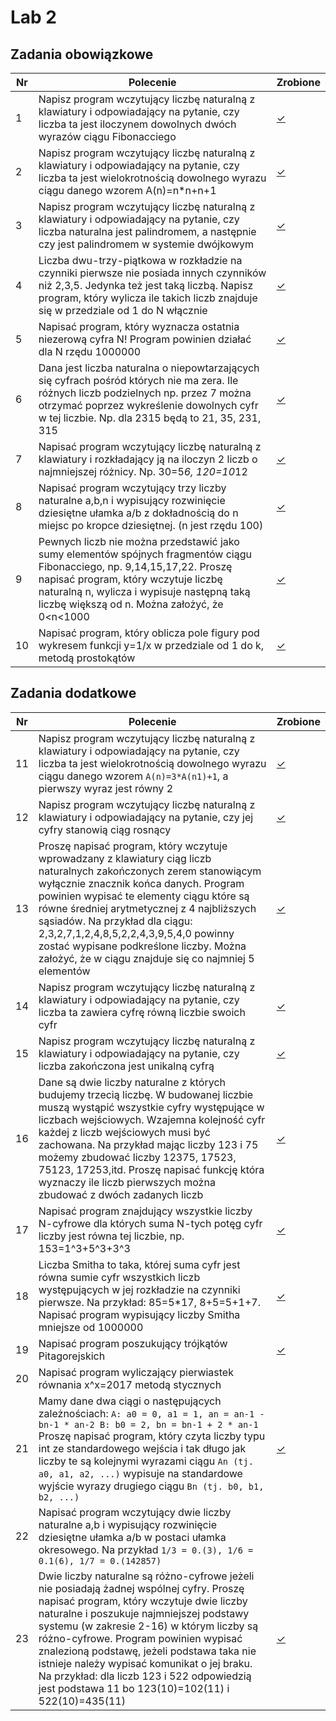# Lab 2

## Zadania obowiązkowe

| Nr| Polecenie |Zrobione |
|--|--|--|
|1 |  Napisz program wczytujący liczbę naturalną z klawiatury i odpowiadający na pytanie, czy liczba ta jest iloczynem dowolnych dwóch wyrazów ciągu Fibonacciego | [✓](../lab2/zad01.cpp "zad 1")|
|2 |  Napisz program wczytujący liczbę naturalną z klawiatury i odpowiadający na pytanie, czy liczba ta jest wielokrotnością dowolnego wyrazu ciągu danego wzorem A(n)=n*n+n+1| [✓](../lab2/zad02.cpp "zad 2")|
|3 |  Napisz program wczytujący liczbę naturalną z klawiatury i odpowiadający na pytanie, czy liczba naturalna jest palindromem, a następnie czy jest palindromem w systemie dwójkowym| [✓](../lab2/zad03.cpp "zad 3")|
|4 |  Liczba dwu-trzy-piątkowa w rozkładzie na czynniki pierwsze nie posiada innych czynników niż 2,3,5. Jedynka też jest taką liczbą. Napisz program, który wylicza ile takich liczb znajduje się w przedziale od 1 do N włącznie|[✓](../lab2/zad04.cpp "zad 4")|
|5 |  Napisać program, który wyznacza ostatnia niezerową cyfra N! Program powinien działać dla N rzędu 1000000| [✓](../lab2/zad05.cpp "zad 5")|
|6 |  Dana jest liczba naturalna o niepowtarzających się cyfrach pośród których nie ma zera. Ile różnych liczb podzielnych np. przez 7 można otrzymać poprzez wykreślenie dowolnych cyfr w tej liczbie. Np. dla 2315 będą to 21, 35, 231, 315|[✓](../lab2/zad06.cpp "zad 6")|
|7 |  Napisać program wczytujący liczbę naturalną z klawiatury i rozkładający ją na iloczyn 2 liczb o najmniejszej różnicy. Np. 30=5*6, 120=10*12| [✓](../lab2/zad07.cpp "zad 7")|
|8 |  Napisać program wczytujący trzy liczby naturalne a,b,n i wypisujący rozwinięcie dziesiętne ułamka a/b z dokładnością do n miejsc po kropce dziesiętnej. (n jest rzędu 100)|[✓](../lab2/zad08.cpp "zad 8")|
|9 |  Pewnych liczb nie można przedstawić jako sumy elementów spójnych fragmentów ciągu Fibonacciego, np. 9,14,15,17,22. Proszę napisać program, który wczytuje liczbę naturalną n, wylicza i wypisuje następną taką liczbę większą od n. Można założyć, że 0<n<1000|[✓](../lab2/zad09.cpp "zad 9")|
|10 |   Napisać program, który oblicza pole figury pod wykresem funkcji y=1/x w przedziale od 1 do k, metodą prostokątów|[✓](../lab2/zad10.cpp "zad 10")|
       
## Zadania dodatkowe
| Nr| Polecenie |Zrobione |
|--|--|--|
|11| Napisz program wczytujący liczbę naturalną z klawiatury i odpowiadający na pytanie, czy liczba ta jest wielokrotnością dowolnego wyrazu ciągu danego wzorem `A(n)=3*A(n1)+1`, a pierwszy wyraz jest równy 2|[✓](../lab2/zad11.cpp "zad 11")|
|12|  Napisz program wczytujący liczbę naturalną z klawiatury i odpowiadający na pytanie, czy jej cyfry stanowią ciąg rosnący|[✓](../lab2/zad12.cpp "zad 12")|
|13| Proszę napisać program, który wczytuje wprowadzany z klawiatury ciąg liczb naturalnych zakończonych zerem stanowiącym wyłącznie znacznik końca danych. Program powinien wypisać te elementy ciągu które są równe średniej arytmetycznej z 4 najbliższych sąsiadów. Na przykład dla ciągu: 2,3,2,7,1,2,4,8,5,2,2,4,3,9,5,4,0 powinny zostać wypisane podkreślone liczby. Można założyć, że w ciągu znajduje się co najmniej 5 elementów|[✓](../lab2/zad13.cpp "zad 13")|
|14| Napisz program wczytujący liczbę naturalną z klawiatury i odpowiadający na pytanie, czy liczba ta zawiera cyfrę równą liczbie swoich cyfr|[✓](../lab2/zad14.cpp "zad 14")|
|15| Napisz program wczytujący liczbę naturalną z klawiatury i odpowiadający na pytanie, czy liczba zakończona jest unikalną cyfrą|[✓](../lab2/zad15.cpp "zad 15")|
|16| Dane są dwie liczby naturalne z których budujemy trzecią liczbę. W budowanej liczbie muszą wystąpić wszystkie cyfry występujące w liczbach wejściowych. Wzajemna kolejność cyfr każdej z liczb wejściowych musi być zachowana. Na przykład mając liczby 123 i 75 możemy zbudować liczby 12375, 17523, 75123, 17253,itd. Proszę napisać funkcję która wyznaczy ile liczb pierwszych można zbudować z dwóch zadanych  liczb|[✓](../lab2/zad16.cpp "zad 16")|
|17|  Napisać program znajdujący wszystkie liczby N-cyfrowe dla których suma N-tych potęg cyfr liczby jest równa tej liczbie, np. 153=1^3+5^3+3^3|[✓](../lab2/zad17.cpp "zad 17")|
|18| Liczba Smitha to taka, której suma cyfr jest równa sumie cyfr wszystkich liczb występujących w jej rozkładzie na czynniki pierwsze. Na przykład: 85=5*17, 8+5=5+1+7. Napisać program wypisujący liczby Smitha mniejsze od 1000000|[✓](../lab2/zad18.cpp "zad 18")|
|19| Napisać program poszukujący trójkątów Pitagorejskich|[✓](../lab2/zad19.cpp "zad 19")|
|20|  Napisać program wyliczający pierwiastek równania x^x=2017 metodą stycznych| |
|21| Mamy dane dwa ciągi o następujących zależnościach: `A: a0 = 0, a1 = 1, an = an-1 - bn-1 * an-2 B: b0 = 2, bn = bn-1 + 2 * an-1` Proszę napisać program, który czyta liczby typu int ze standardowego wejścia i tak długo jak liczby te są kolejnymi wyrazami ciągu `An (tj. a0, a1, a2, ...)` wypisuje na standardowe wyjście wyrazy drugiego ciągu `Bn (tj. b0, b1, b2, ...)`|[✓](../lab2/zad21.cpp "zad 21")|
|22| Napisać program wczytujący dwie liczby naturalne a,b i wypisujący rozwinięcie dziesiętne ułamka a/b w postaci ułamka okresowego. Na przykład `1/3 = 0.(3), 1/6 = 0.1(6), 1/7 = 0.(142857)`| |
|23| Dwie liczby naturalne są różno-cyfrowe jeżeli nie posiadają żadnej wspólnej cyfry. Proszę napisać program, który wczytuje dwie liczby naturalne i poszukuje najmniejszej podstawy systemu (w zakresie 2-16) w którym liczby są różno-cyfrowe. Program powinien wypisać znalezioną podstawę, jeżeli podstawa taka nie istnieje należy wypisać komunikat o jej braku. Na przykład: dla liczb 123 i 522 odpowiedzią jest podstawa 11 bo 123(10)=102(11) i 522(10)=435(11)|[✓](../lab2/zad23.cpp "zad 23")|